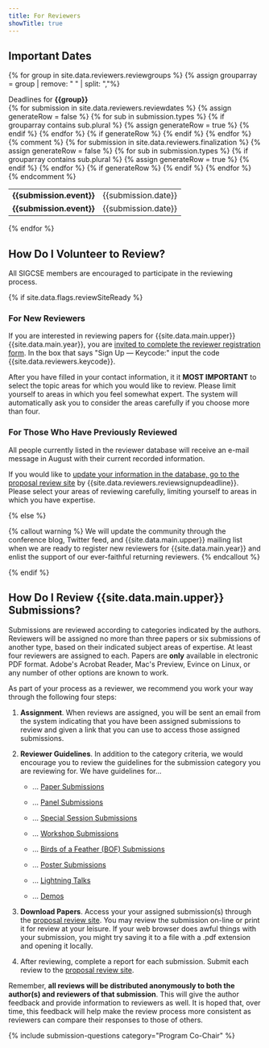 ```yaml
---
title: For Reviewers
showTitle: true
---
```


## Important Dates

{% for group in site.data.reviewers.reviewgroups %}
  {% assign grouparray = group | remove: " " | split: ","%}
  <div class="table-responsive">
    <div class="well">Deadlines for <b>{{group}}</b></div>  
    <table class="table">
        <tbody>
    {% for submission in site.data.reviewers.reviewdates %}
      {% assign generateRow = false %}
      {% for sub in submission.types %}
        {% if grouparray contains sub.plural %}
          {% assign generateRow = true %}
        {% endif %}
      {% endfor %}
      {% if generateRow %}
        <tr>
          <td> <b>{{submission.event}}</b> </td>
          <td> {{submission.date}} </td>
        </tr>
      {% endif %}
    {% endfor %}
    {% comment %}
    {% for submission in site.data.reviewers.finalization %}
      {% assign generateRow = false %}
      {% for sub in submission.types %}
        {% if grouparray contains sub.plural %}
          {% assign generateRow = true %}
        {% endif %}
      {% endfor %}
      {% if generateRow %}
        <tr>
          <td> <b>{{submission.event}}</b> </td>
          <td> {{submission.date}} </td>
        </tr>
      {% endif %}
    {% endfor %}
    {% endcomment %}
      </tbody>
    </table>
  </div>
{% endfor %}

## How Do I Volunteer to Review?

All SIGCSE members are encouraged to participate in the reviewing process.

{% if site.data.flags.reviewSiteReady %}

### For New Reviewers

If you are interested in reviewing papers for {{site.data.main.upper}} {{site.data.main.year}}, you are <a href="{{site.data.reviewers.reviewerRegistrationForm}}">invited to complete the reviewer registration form</a>. In the box that says "Sign Up — Keycode:" input the code <span class="label label-warning">{{site.data.reviewers.keycode}}</span>.

After you have filled in your contact information, it it **MOST IMPORTANT** to select the topic areas for which you would like to review. Please limit yourself to areas in which you feel somewhat expert. The system will automatically ask you to consider the areas carefully if you choose more than four.

### For Those Who Have Previously Reviewed

All people currently listed in the reviewer database will receive an e-mail message in August with their current recorded information.

If you would like to <a href="{{site.data.reviewers.reviewerRegistrationForm}}">update your information in the database, go to the proposal review site</a> by <span class="label label-warning">{{site.data.reviewers.reviewsignupdeadline}}</span>. Please select your areas of reviewing carefully, limiting yourself to areas in which you have expertise.

{% else %}

{% callout warning %}
We will update the community through the conference blog, Twitter feed, and {{site.data.main.upper}} mailing list when we are ready to register new reviewers for {{site.data.main.year}} and enlist the support of our ever-faithful returning reviewers.
{% endcallout %}

{% endif %}

## How Do I Review {{site.data.main.upper}} Submissions?

Submissions are reviewed according to categories indicated by the authors.  Reviewers will be assigned no more than three papers or six submissions of another type, based on their indicated subject areas of expertise. At least four reviewers are assigned to each.  Papers are **only** available in electronic PDF format. Adobe's Acrobat Reader, Mac's Preview, Evince on Linux, or any number of other options are known to work.

As part of your process as a reviewer, we recommend you work your way through the following four steps:

1. **Assignment**. When reviews are assigned, you will be sent an email from the system indicating that you have been assigned submissions to review and given a link that you can use to access those assigned submissions.


1. **Reviewer Guidelines**. In addition to the category criteria, we would encourage you to review the guidelines for the submission category you are reviewing for. We have guidelines for...

    * ... [Paper Submissions][papers]
    
    * ... [Panel Submissions][panels]
    
    * ... [Special Session Submissions][specials]
    
    * ... [Workshop Submissions][workshops]
    
    * ... [Birds of a Feather (BOF) Submissions][bofs]
    
    * ... [Poster Submissions][posters]
    
    * ... [Lightning Talks][lightning]
    
    * ... [Demos][demos]
    

1. **Download Papers**. Access your your assigned submission(s) through the <a href="{{site.data.reviewers.proposalReviewSite}}">proposal review site</a>. You may review the submission on-line or print it for review at your leisure. If your web browser does awful things with your submission, you might try saving it to a file with a .pdf extension and opening it locally.

1. After reviewing, complete a report for each submission. Submit each review to the  <a href="{{site.data.reviewers.proposalReviewSite}}">proposal review site</a>.

Remember, **all reviews will be distributed anonymously to both the author(s) and reviewers of that submission**. This will give the author feedback and provide information to reviewers as well. It is hoped that, over time, this feedback will help make the review process more consistent as reviewers can compare their responses to those of others.

[papers]: guidepapers.html
[panels]: guidepanels.html
[specials]: guidesessions.html
[workshops]: guideworkshops.html
[bofs]: guidebofs.html
[posters]: guideposters.html
[lightning]: guidelightningtalks.html
[demos]: guidedemos.html

{% include submission-questions category="Program Co-Chair" %}
